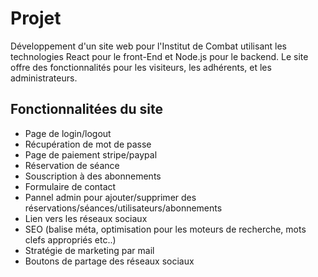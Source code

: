 # Projet

Développement d'un site web pour l'Institut de Combat utilisant les technologies React pour le front-End et Node.js pour le backend. Le site  offre des fonctionnalités pour les visiteurs, les adhérents, et les administrateurs.

## Fonctionnalitées du site 

- Page de login/logout
- Récupération de mot de passe
- Page de paiement stripe/paypal 
- Réservation de séance 
- Souscription à des abonnements
- Formulaire de contact 
- Pannel admin pour ajouter/supprimer des réservations/séances/utilisateurs/abonnements
- Lien vers les réseaux sociaux 
- SEO (balise méta, optimisation pour les moteurs de recherche, mots clefs appropriés etc..)
- Stratégie de marketing par mail 
- Boutons de partage des réseaux sociaux